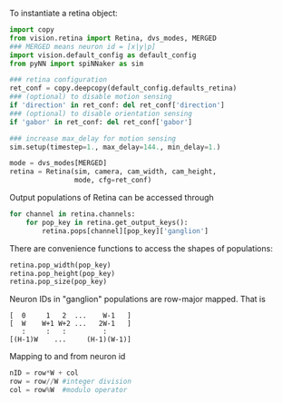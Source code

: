 To instantiate a retina object:

```python
import copy
from vision.retina import Retina, dvs_modes, MERGED
### MERGED means neuron id = [x|y|p]
import vision.default_config as default_config
from pyNN import spiNNaker as sim

### retina configuration
ret_conf = copy.deepcopy(default_config.defaults_retina)
### (optional) to disable motion sensing
if 'direction' in ret_conf: del ret_conf['direction']
### (optional) to disable orientation sensing
if 'gabor' in ret_conf: del ret_conf['gabor']

### increase max_delay for motion sensing
sim.setup(timestep=1., max_delay=144., min_delay=1.)

mode = dvs_modes[MERGED]
retina = Retina(sim, camera, cam_width, cam_height,
                mode, cfg=ret_conf)
```

Output populations of Retina can be accessed through

```python
for channel in retina.channels:
    for pop_key in retina.get_output_keys():
        retina.pops[channel][pop_key]['ganglion']
```

There are convenience functions to access the shapes of populations:

```python
retina.pop_width(pop_key)
retina.pop_height(pop_key)
retina.pop_size(pop_key)
```

Neuron IDs in "ganglion" populations are row-major mapped. That is

```
[  0     1   2  ...    W-1   ]
[  W    W+1 W+2 ...   2W-1   ]
   :     :   :         :
[(H-1)W    ...     (H-1)(W-1)]
```

Mapping to and from neuron id 

```python
nID = row*W + col
row = row//W #integer division
col = row%W  #modulo operator
```
